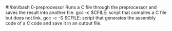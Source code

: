 #!/bin/bash
0-preprocessor	Runs a C file through the preprocessor and saves the result into another file.
gcc -c $CFILE: script that compiles a C file but does not link.
gcc -c -S $CFILE:  script that generates the assembly code of a C code and save it in an output file.
